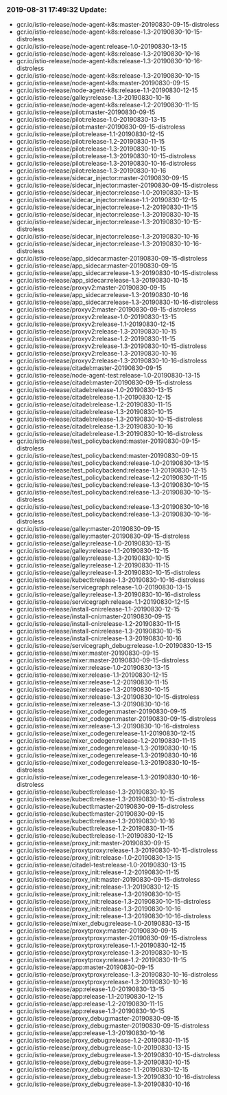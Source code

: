 ### 2019-08-31 17:49:32 Update:

- gcr.io/istio-release/node-agent-k8s:master-20190830-09-15-distroless
- gcr.io/istio-release/node-agent-k8s:release-1.3-20190830-10-15-distroless
- gcr.io/istio-release/node-agent:release-1.0-20190830-13-15
- gcr.io/istio-release/node-agent-k8s:release-1.3-20190830-10-16
- gcr.io/istio-release/node-agent-k8s:release-1.3-20190830-10-16-distroless
- gcr.io/istio-release/node-agent-k8s:release-1.3-20190830-10-15
- gcr.io/istio-release/node-agent-k8s:master-20190830-09-15
- gcr.io/istio-release/node-agent-k8s:release-1.1-20190830-12-15
- gcr.io/istio-release/galley:release-1.3-20190830-10-16
- gcr.io/istio-release/node-agent-k8s:release-1.2-20190830-11-15
- gcr.io/istio-release/pilot:master-20190830-09-15
- gcr.io/istio-release/pilot:release-1.0-20190830-13-15
- gcr.io/istio-release/pilot:master-20190830-09-15-distroless
- gcr.io/istio-release/pilot:release-1.1-20190830-12-15
- gcr.io/istio-release/pilot:release-1.2-20190830-11-15
- gcr.io/istio-release/pilot:release-1.3-20190830-10-15
- gcr.io/istio-release/pilot:release-1.3-20190830-10-15-distroless
- gcr.io/istio-release/pilot:release-1.3-20190830-10-16-distroless
- gcr.io/istio-release/pilot:release-1.3-20190830-10-16
- gcr.io/istio-release/sidecar_injector:master-20190830-09-15
- gcr.io/istio-release/sidecar_injector:master-20190830-09-15-distroless
- gcr.io/istio-release/sidecar_injector:release-1.0-20190830-13-15
- gcr.io/istio-release/sidecar_injector:release-1.1-20190830-12-15
- gcr.io/istio-release/sidecar_injector:release-1.2-20190830-11-15
- gcr.io/istio-release/sidecar_injector:release-1.3-20190830-10-15
- gcr.io/istio-release/sidecar_injector:release-1.3-20190830-10-15-distroless
- gcr.io/istio-release/sidecar_injector:release-1.3-20190830-10-16
- gcr.io/istio-release/sidecar_injector:release-1.3-20190830-10-16-distroless
- gcr.io/istio-release/app_sidecar:master-20190830-09-15-distroless
- gcr.io/istio-release/app_sidecar:master-20190830-09-15
- gcr.io/istio-release/app_sidecar:release-1.3-20190830-10-15-distroless
- gcr.io/istio-release/app_sidecar:release-1.3-20190830-10-15
- gcr.io/istio-release/proxyv2:master-20190830-09-15
- gcr.io/istio-release/app_sidecar:release-1.3-20190830-10-16
- gcr.io/istio-release/app_sidecar:release-1.3-20190830-10-16-distroless
- gcr.io/istio-release/proxyv2:master-20190830-09-15-distroless
- gcr.io/istio-release/proxyv2:release-1.0-20190830-13-15
- gcr.io/istio-release/proxyv2:release-1.1-20190830-12-15
- gcr.io/istio-release/proxyv2:release-1.3-20190830-10-15
- gcr.io/istio-release/proxyv2:release-1.2-20190830-11-15
- gcr.io/istio-release/proxyv2:release-1.3-20190830-10-15-distroless
- gcr.io/istio-release/proxyv2:release-1.3-20190830-10-16
- gcr.io/istio-release/proxyv2:release-1.3-20190830-10-16-distroless
- gcr.io/istio-release/citadel:master-20190830-09-15
- gcr.io/istio-release/node-agent-test:release-1.0-20190830-13-15
- gcr.io/istio-release/citadel:master-20190830-09-15-distroless
- gcr.io/istio-release/citadel:release-1.0-20190830-13-15
- gcr.io/istio-release/citadel:release-1.1-20190830-12-15
- gcr.io/istio-release/citadel:release-1.2-20190830-11-15
- gcr.io/istio-release/citadel:release-1.3-20190830-10-15
- gcr.io/istio-release/citadel:release-1.3-20190830-10-15-distroless
- gcr.io/istio-release/citadel:release-1.3-20190830-10-16
- gcr.io/istio-release/citadel:release-1.3-20190830-10-16-distroless
- gcr.io/istio-release/test_policybackend:master-20190830-09-15-distroless
- gcr.io/istio-release/test_policybackend:master-20190830-09-15
- gcr.io/istio-release/test_policybackend:release-1.0-20190830-13-15
- gcr.io/istio-release/test_policybackend:release-1.1-20190830-12-15
- gcr.io/istio-release/test_policybackend:release-1.2-20190830-11-15
- gcr.io/istio-release/test_policybackend:release-1.3-20190830-10-15
- gcr.io/istio-release/test_policybackend:release-1.3-20190830-10-15-distroless
- gcr.io/istio-release/test_policybackend:release-1.3-20190830-10-16
- gcr.io/istio-release/test_policybackend:release-1.3-20190830-10-16-distroless
- gcr.io/istio-release/galley:master-20190830-09-15
- gcr.io/istio-release/galley:master-20190830-09-15-distroless
- gcr.io/istio-release/galley:release-1.0-20190830-13-15
- gcr.io/istio-release/galley:release-1.1-20190830-12-15
- gcr.io/istio-release/galley:release-1.3-20190830-10-15
- gcr.io/istio-release/galley:release-1.2-20190830-11-15
- gcr.io/istio-release/galley:release-1.3-20190830-10-15-distroless
- gcr.io/istio-release/kubectl:release-1.3-20190830-10-16-distroless
- gcr.io/istio-release/servicegraph:release-1.0-20190830-13-15
- gcr.io/istio-release/galley:release-1.3-20190830-10-16-distroless
- gcr.io/istio-release/servicegraph:release-1.1-20190830-12-15
- gcr.io/istio-release/install-cni:release-1.1-20190830-12-15
- gcr.io/istio-release/install-cni:master-20190830-09-15
- gcr.io/istio-release/install-cni:release-1.2-20190830-11-15
- gcr.io/istio-release/install-cni:release-1.3-20190830-10-15
- gcr.io/istio-release/install-cni:release-1.3-20190830-10-16
- gcr.io/istio-release/servicegraph_debug:release-1.0-20190830-13-15
- gcr.io/istio-release/mixer:master-20190830-09-15
- gcr.io/istio-release/mixer:master-20190830-09-15-distroless
- gcr.io/istio-release/mixer:release-1.0-20190830-13-15
- gcr.io/istio-release/mixer:release-1.1-20190830-12-15
- gcr.io/istio-release/mixer:release-1.2-20190830-11-15
- gcr.io/istio-release/mixer:release-1.3-20190830-10-15
- gcr.io/istio-release/mixer:release-1.3-20190830-10-15-distroless
- gcr.io/istio-release/mixer:release-1.3-20190830-10-16
- gcr.io/istio-release/mixer_codegen:master-20190830-09-15
- gcr.io/istio-release/mixer_codegen:master-20190830-09-15-distroless
- gcr.io/istio-release/mixer:release-1.3-20190830-10-16-distroless
- gcr.io/istio-release/mixer_codegen:release-1.1-20190830-12-15
- gcr.io/istio-release/mixer_codegen:release-1.2-20190830-11-15
- gcr.io/istio-release/mixer_codegen:release-1.3-20190830-10-15
- gcr.io/istio-release/mixer_codegen:release-1.3-20190830-10-16
- gcr.io/istio-release/mixer_codegen:release-1.3-20190830-10-15-distroless
- gcr.io/istio-release/mixer_codegen:release-1.3-20190830-10-16-distroless
- gcr.io/istio-release/kubectl:release-1.3-20190830-10-15
- gcr.io/istio-release/kubectl:release-1.3-20190830-10-15-distroless
- gcr.io/istio-release/kubectl:master-20190830-09-15-distroless
- gcr.io/istio-release/kubectl:master-20190830-09-15
- gcr.io/istio-release/kubectl:release-1.3-20190830-10-16
- gcr.io/istio-release/kubectl:release-1.2-20190830-11-15
- gcr.io/istio-release/kubectl:release-1.1-20190830-12-15
- gcr.io/istio-release/proxy_init:master-20190830-09-15
- gcr.io/istio-release/proxytproxy:release-1.3-20190830-10-15-distroless
- gcr.io/istio-release/proxy_init:release-1.0-20190830-13-15
- gcr.io/istio-release/citadel-test:release-1.0-20190830-13-15
- gcr.io/istio-release/proxy_init:release-1.2-20190830-11-15
- gcr.io/istio-release/proxy_init:master-20190830-09-15-distroless
- gcr.io/istio-release/proxy_init:release-1.1-20190830-12-15
- gcr.io/istio-release/proxy_init:release-1.3-20190830-10-15
- gcr.io/istio-release/proxy_init:release-1.3-20190830-10-15-distroless
- gcr.io/istio-release/proxy_init:release-1.3-20190830-10-16
- gcr.io/istio-release/proxy_init:release-1.3-20190830-10-16-distroless
- gcr.io/istio-release/mixer_debug:release-1.0-20190830-13-15
- gcr.io/istio-release/proxytproxy:master-20190830-09-15
- gcr.io/istio-release/proxytproxy:master-20190830-09-15-distroless
- gcr.io/istio-release/proxytproxy:release-1.1-20190830-12-15
- gcr.io/istio-release/proxytproxy:release-1.3-20190830-10-15
- gcr.io/istio-release/proxytproxy:release-1.2-20190830-11-15
- gcr.io/istio-release/app:master-20190830-09-15
- gcr.io/istio-release/proxytproxy:release-1.3-20190830-10-16-distroless
- gcr.io/istio-release/proxytproxy:release-1.3-20190830-10-16
- gcr.io/istio-release/app:release-1.0-20190830-13-15
- gcr.io/istio-release/app:release-1.1-20190830-12-15
- gcr.io/istio-release/app:release-1.2-20190830-11-15
- gcr.io/istio-release/app:release-1.3-20190830-10-15
- gcr.io/istio-release/proxy_debug:master-20190830-09-15
- gcr.io/istio-release/proxy_debug:master-20190830-09-15-distroless
- gcr.io/istio-release/app:release-1.3-20190830-10-16
- gcr.io/istio-release/proxy_debug:release-1.2-20190830-11-15
- gcr.io/istio-release/proxy_debug:release-1.0-20190830-13-15
- gcr.io/istio-release/proxy_debug:release-1.3-20190830-10-15-distroless
- gcr.io/istio-release/proxy_debug:release-1.3-20190830-10-15
- gcr.io/istio-release/proxy_debug:release-1.1-20190830-12-15
- gcr.io/istio-release/proxy_debug:release-1.3-20190830-10-16-distroless
- gcr.io/istio-release/proxy_debug:release-1.3-20190830-10-16
